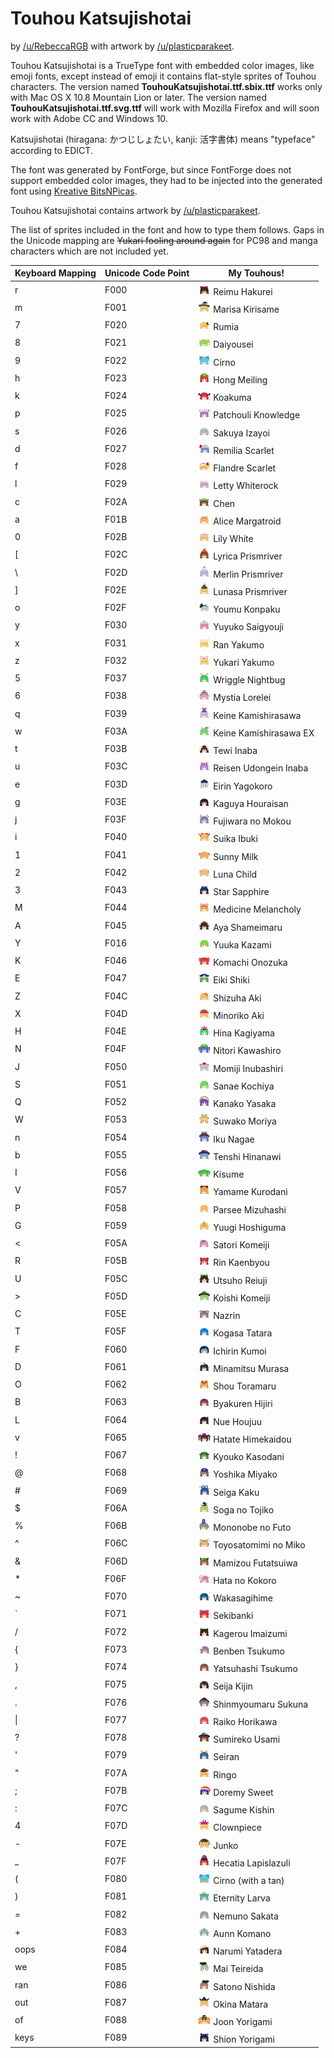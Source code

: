 # Touhou Katsujishotai

by [/u/RebeccaRGB](https://www.reddit.com/user/RebeccaRGB/) with artwork by [/u/plasticparakeet](https://www.reddit.com/user/plasticparakeet).

Touhou Katsujishotai is a TrueType font with embedded color images, like emoji fonts, except instead of emoji it contains flat-style sprites of Touhou characters. The version named **TouhouKatsujishotai.ttf.sbix.ttf** works only with Mac OS X 10.8 Mountain Lion or later. The version named **TouhouKatsujishotai.ttf.svg.ttf** will work with Mozilla Firefox and will soon work with Adobe CC and Windows 10.

Katsujishotai (hiragana: かつじしょたい, kanji: 活字書体) means "typeface" according to EDICT.

The font was generated by FontForge, but since FontForge does not support embedded color images, they had to be injected into the generated font using [Kreative BitsNPicas](https://github.com/kreativekorp/bitsnpicas).

Touhou Katsujishotai contains artwork by [/u/plasticparakeet](https://www.reddit.com/user/plasticparakeet).

The list of sprites included in the font and how to type them follows. Gaps in the Unicode mapping are ~~Yukari fooling around again~~ for PC98 and manga characters which are not included yet.

| Keyboard Mapping | Unicode Code Point | My Touhous!
| ---------------- | ------------------ | -----------------------------------
|        r         |        F000        | <img src="src/TouhouKatsujishotai.ttf.sbix.d/160/char_F000.png" width="20" height="20"> Reimu Hakurei
|        m         |        F001        | <img src="src/TouhouKatsujishotai.ttf.sbix.d/160/char_F001.png" width="20" height="20"> Marisa Kirisame
|        7         |        F020        | <img src="src/TouhouKatsujishotai.ttf.sbix.d/160/char_F020.png" width="20" height="20"> Rumia
|        8         |        F021        | <img src="src/TouhouKatsujishotai.ttf.sbix.d/160/char_F021.png" width="20" height="20"> Daiyousei
|        9         |        F022        | <img src="src/TouhouKatsujishotai.ttf.sbix.d/160/char_F022.png" width="20" height="20"> Cirno
|        h         |        F023        | <img src="src/TouhouKatsujishotai.ttf.sbix.d/160/char_F023.png" width="20" height="20"> Hong Meiling
|        k         |        F024        | <img src="src/TouhouKatsujishotai.ttf.sbix.d/160/char_F024.png" width="20" height="20"> Koakuma
|        p         |        F025        | <img src="src/TouhouKatsujishotai.ttf.sbix.d/160/char_F025.png" width="20" height="20"> Patchouli Knowledge
|        s         |        F026        | <img src="src/TouhouKatsujishotai.ttf.sbix.d/160/char_F026.png" width="20" height="20"> Sakuya Izayoi
|        d         |        F027        | <img src="src/TouhouKatsujishotai.ttf.sbix.d/160/char_F027.png" width="20" height="20"> Remilia Scarlet
|        f         |        F028        | <img src="src/TouhouKatsujishotai.ttf.sbix.d/160/char_F028.png" width="20" height="20"> Flandre Scarlet
|        l         |        F029        | <img src="src/TouhouKatsujishotai.ttf.sbix.d/160/char_F029.png" width="20" height="20"> Letty Whiterock
|        c         |        F02A        | <img src="src/TouhouKatsujishotai.ttf.sbix.d/160/char_F02A.png" width="20" height="20"> Chen
|        a         |        F01B        | <img src="src/TouhouKatsujishotai.ttf.sbix.d/160/char_F01B.png" width="20" height="20"> Alice Margatroid
|        0         |        F02B        | <img src="src/TouhouKatsujishotai.ttf.sbix.d/160/char_F02B.png" width="20" height="20"> Lily White
|        \[        |        F02C        | <img src="src/TouhouKatsujishotai.ttf.sbix.d/160/char_F02C.png" width="20" height="20"> Lyrica Prismriver
|        \\        |        F02D        | <img src="src/TouhouKatsujishotai.ttf.sbix.d/160/char_F02D.png" width="20" height="20"> Merlin Prismriver
|        \]        |        F02E        | <img src="src/TouhouKatsujishotai.ttf.sbix.d/160/char_F02E.png" width="20" height="20"> Lunasa Prismriver
|        o         |        F02F        | <img src="src/TouhouKatsujishotai.ttf.sbix.d/160/char_F02F.png" width="20" height="20"> Youmu Konpaku
|        y         |        F030        | <img src="src/TouhouKatsujishotai.ttf.sbix.d/160/char_F030.png" width="20" height="20"> Yuyuko Saigyouji
|        x         |        F031        | <img src="src/TouhouKatsujishotai.ttf.sbix.d/160/char_F031.png" width="20" height="20"> Ran Yakumo
|        z         |        F032        | <img src="src/TouhouKatsujishotai.ttf.sbix.d/160/char_F032.png" width="20" height="20"> Yukari Yakumo
|        5         |        F037        | <img src="src/TouhouKatsujishotai.ttf.sbix.d/160/char_F037.png" width="20" height="20"> Wriggle Nightbug
|        6         |        F038        | <img src="src/TouhouKatsujishotai.ttf.sbix.d/160/char_F038.png" width="20" height="20"> Mystia Lorelei
|        q         |        F039        | <img src="src/TouhouKatsujishotai.ttf.sbix.d/160/char_F039.png" width="20" height="20"> Keine Kamishirasawa
|        w         |        F03A        | <img src="src/TouhouKatsujishotai.ttf.sbix.d/160/char_F03A.png" width="20" height="20"> Keine Kamishirasawa EX
|        t         |        F03B        | <img src="src/TouhouKatsujishotai.ttf.sbix.d/160/char_F03B.png" width="20" height="20"> Tewi Inaba
|        u         |        F03C        | <img src="src/TouhouKatsujishotai.ttf.sbix.d/160/char_F03C.png" width="20" height="20"> Reisen Udongein Inaba
|        e         |        F03D        | <img src="src/TouhouKatsujishotai.ttf.sbix.d/160/char_F03D.png" width="20" height="20"> Eirin Yagokoro
|        g         |        F03E        | <img src="src/TouhouKatsujishotai.ttf.sbix.d/160/char_F03E.png" width="20" height="20"> Kaguya Houraisan
|        j         |        F03F        | <img src="src/TouhouKatsujishotai.ttf.sbix.d/160/char_F03F.png" width="20" height="20"> Fujiwara no Mokou
|        i         |        F040        | <img src="src/TouhouKatsujishotai.ttf.sbix.d/160/char_F040.png" width="20" height="20"> Suika Ibuki
|        1         |        F041        | <img src="src/TouhouKatsujishotai.ttf.sbix.d/160/char_F041.png" width="20" height="20"> Sunny Milk
|        2         |        F042        | <img src="src/TouhouKatsujishotai.ttf.sbix.d/160/char_F042.png" width="20" height="20"> Luna Child
|        3         |        F043        | <img src="src/TouhouKatsujishotai.ttf.sbix.d/160/char_F043.png" width="20" height="20"> Star Sapphire
|        M         |        F044        | <img src="src/TouhouKatsujishotai.ttf.sbix.d/160/char_F044.png" width="20" height="20"> Medicine Melancholy
|        A         |        F045        | <img src="src/TouhouKatsujishotai.ttf.sbix.d/160/char_F045.png" width="20" height="20"> Aya Shameimaru
|        Y         |        F016        | <img src="src/TouhouKatsujishotai.ttf.sbix.d/160/char_F016.png" width="20" height="20"> Yuuka Kazami
|        K         |        F046        | <img src="src/TouhouKatsujishotai.ttf.sbix.d/160/char_F046.png" width="20" height="20"> Komachi Onozuka
|        E         |        F047        | <img src="src/TouhouKatsujishotai.ttf.sbix.d/160/char_F047.png" width="20" height="20"> Eiki Shiki
|        Z         |        F04C        | <img src="src/TouhouKatsujishotai.ttf.sbix.d/160/char_F04C.png" width="20" height="20"> Shizuha Aki
|        X         |        F04D        | <img src="src/TouhouKatsujishotai.ttf.sbix.d/160/char_F04D.png" width="20" height="20"> Minoriko Aki
|        H         |        F04E        | <img src="src/TouhouKatsujishotai.ttf.sbix.d/160/char_F04E.png" width="20" height="20"> Hina Kagiyama
|        N         |        F04F        | <img src="src/TouhouKatsujishotai.ttf.sbix.d/160/char_F04F.png" width="20" height="20"> Nitori Kawashiro
|        J         |        F050        | <img src="src/TouhouKatsujishotai.ttf.sbix.d/160/char_F050.png" width="20" height="20"> Momiji Inubashiri
|        S         |        F051        | <img src="src/TouhouKatsujishotai.ttf.sbix.d/160/char_F051.png" width="20" height="20"> Sanae Kochiya
|        Q         |        F052        | <img src="src/TouhouKatsujishotai.ttf.sbix.d/160/char_F052.png" width="20" height="20"> Kanako Yasaka
|        W         |        F053        | <img src="src/TouhouKatsujishotai.ttf.sbix.d/160/char_F053.png" width="20" height="20"> Suwako Moriya
|        n         |        F054        | <img src="src/TouhouKatsujishotai.ttf.sbix.d/160/char_F054.png" width="20" height="20"> Iku Nagae
|        b         |        F055        | <img src="src/TouhouKatsujishotai.ttf.sbix.d/160/char_F055.png" width="20" height="20"> Tenshi Hinanawi
|        I         |        F056        | <img src="src/TouhouKatsujishotai.ttf.sbix.d/160/char_F056.png" width="20" height="20"> Kisume
|        V         |        F057        | <img src="src/TouhouKatsujishotai.ttf.sbix.d/160/char_F057.png" width="20" height="20"> Yamame Kurodani
|        P         |        F058        | <img src="src/TouhouKatsujishotai.ttf.sbix.d/160/char_F058.png" width="20" height="20"> Parsee Mizuhashi
|        G         |        F059        | <img src="src/TouhouKatsujishotai.ttf.sbix.d/160/char_F059.png" width="20" height="20"> Yuugi Hoshiguma
|        <         |        F05A        | <img src="src/TouhouKatsujishotai.ttf.sbix.d/160/char_F05A.png" width="20" height="20"> Satori Komeiji
|        R         |        F05B        | <img src="src/TouhouKatsujishotai.ttf.sbix.d/160/char_F05B.png" width="20" height="20"> Rin Kaenbyou
|        U         |        F05C        | <img src="src/TouhouKatsujishotai.ttf.sbix.d/160/char_F05C.png" width="20" height="20"> Utsuho Reiuji
|        >         |        F05D        | <img src="src/TouhouKatsujishotai.ttf.sbix.d/160/char_F05D.png" width="20" height="20"> Koishi Komeiji
|        C         |        F05E        | <img src="src/TouhouKatsujishotai.ttf.sbix.d/160/char_F05E.png" width="20" height="20"> Nazrin
|        T         |        F05F        | <img src="src/TouhouKatsujishotai.ttf.sbix.d/160/char_F05F.png" width="20" height="20"> Kogasa Tatara
|        F         |        F060        | <img src="src/TouhouKatsujishotai.ttf.sbix.d/160/char_F060.png" width="20" height="20"> Ichirin Kumoi
|        D         |        F061        | <img src="src/TouhouKatsujishotai.ttf.sbix.d/160/char_F061.png" width="20" height="20"> Minamitsu Murasa
|        O         |        F062        | <img src="src/TouhouKatsujishotai.ttf.sbix.d/160/char_F062.png" width="20" height="20"> Shou Toramaru
|        B         |        F063        | <img src="src/TouhouKatsujishotai.ttf.sbix.d/160/char_F063.png" width="20" height="20"> Byakuren Hijiri
|        L         |        F064        | <img src="src/TouhouKatsujishotai.ttf.sbix.d/160/char_F064.png" width="20" height="20"> Nue Houjuu
|        v         |        F065        | <img src="src/TouhouKatsujishotai.ttf.sbix.d/160/char_F065.png" width="20" height="20"> Hatate Himekaidou
|        !         |        F067        | <img src="src/TouhouKatsujishotai.ttf.sbix.d/160/char_F067.png" width="20" height="20"> Kyouko Kasodani
|        @         |        F068        | <img src="src/TouhouKatsujishotai.ttf.sbix.d/160/char_F068.png" width="20" height="20"> Yoshika Miyako
|        #         |        F069        | <img src="src/TouhouKatsujishotai.ttf.sbix.d/160/char_F069.png" width="20" height="20"> Seiga Kaku
|        $         |        F06A        | <img src="src/TouhouKatsujishotai.ttf.sbix.d/160/char_F06A.png" width="20" height="20"> Soga no Tojiko
|        %         |        F06B        | <img src="src/TouhouKatsujishotai.ttf.sbix.d/160/char_F06B.png" width="20" height="20"> Mononobe no Futo
|        ^         |        F06C        | <img src="src/TouhouKatsujishotai.ttf.sbix.d/160/char_F06C.png" width="20" height="20"> Toyosatomimi no Miko
|        &         |        F06D        | <img src="src/TouhouKatsujishotai.ttf.sbix.d/160/char_F06D.png" width="20" height="20"> Mamizou Futatsuiwa
|        *         |        F06F        | <img src="src/TouhouKatsujishotai.ttf.sbix.d/160/char_F06F.png" width="20" height="20"> Hata no Kokoro
|        ~         |        F070        | <img src="src/TouhouKatsujishotai.ttf.sbix.d/160/char_F070.png" width="20" height="20"> Wakasagihime
|        \`        |        F071        | <img src="src/TouhouKatsujishotai.ttf.sbix.d/160/char_F071.png" width="20" height="20"> Sekibanki
|        /         |        F072        | <img src="src/TouhouKatsujishotai.ttf.sbix.d/160/char_F072.png" width="20" height="20"> Kagerou Imaizumi
|        {         |        F073        | <img src="src/TouhouKatsujishotai.ttf.sbix.d/160/char_F073.png" width="20" height="20"> Benben Tsukumo
|        }         |        F074        | <img src="src/TouhouKatsujishotai.ttf.sbix.d/160/char_F074.png" width="20" height="20"> Yatsuhashi Tsukumo
|        ,         |        F075        | <img src="src/TouhouKatsujishotai.ttf.sbix.d/160/char_F075.png" width="20" height="20"> Seija Kijin
|        .         |        F076        | <img src="src/TouhouKatsujishotai.ttf.sbix.d/160/char_F076.png" width="20" height="20"> Shinmyoumaru Sukuna
|        \|        |        F077        | <img src="src/TouhouKatsujishotai.ttf.sbix.d/160/char_F077.png" width="20" height="20"> Raiko Horikawa
|        ?         |        F078        | <img src="src/TouhouKatsujishotai.ttf.sbix.d/160/char_F078.png" width="20" height="20"> Sumireko Usami
|        '         |        F079        | <img src="src/TouhouKatsujishotai.ttf.sbix.d/160/char_F079.png" width="20" height="20"> Seiran
|        "         |        F07A        | <img src="src/TouhouKatsujishotai.ttf.sbix.d/160/char_F07A.png" width="20" height="20"> Ringo
|        ;         |        F07B        | <img src="src/TouhouKatsujishotai.ttf.sbix.d/160/char_F07B.png" width="20" height="20"> Doremy Sweet
|        :         |        F07C        | <img src="src/TouhouKatsujishotai.ttf.sbix.d/160/char_F07C.png" width="20" height="20"> Sagume Kishin
|        4         |        F07D        | <img src="src/TouhouKatsujishotai.ttf.sbix.d/160/char_F07D.png" width="20" height="20"> Clownpiece
|        -         |        F07E        | <img src="src/TouhouKatsujishotai.ttf.sbix.d/160/char_F07E.png" width="20" height="20"> Junko
|        _         |        F07F        | <img src="src/TouhouKatsujishotai.ttf.sbix.d/160/char_F07F.png" width="20" height="20"> Hecatia Lapislazuli
|        (         |        F080        | <img src="src/TouhouKatsujishotai.ttf.sbix.d/160/char_F080.png" width="20" height="20"> Cirno (with a tan)
|        )         |        F081        | <img src="src/TouhouKatsujishotai.ttf.sbix.d/160/char_F081.png" width="20" height="20"> Eternity Larva
|        =         |        F082        | <img src="src/TouhouKatsujishotai.ttf.sbix.d/160/char_F082.png" width="20" height="20"> Nemuno Sakata
|        +         |        F083        | <img src="src/TouhouKatsujishotai.ttf.sbix.d/160/char_F083.png" width="20" height="20"> Aunn Komano
|       oops       |        F084        | <img src="src/TouhouKatsujishotai.ttf.sbix.d/160/char_F084.png" width="20" height="20"> Narumi Yatadera
|        we        |        F085        | <img src="src/TouhouKatsujishotai.ttf.sbix.d/160/char_F085.png" width="20" height="20"> Mai Teireida
|       ran        |        F086        | <img src="src/TouhouKatsujishotai.ttf.sbix.d/160/char_F086.png" width="20" height="20"> Satono Nishida
|        out       |        F087        | <img src="src/TouhouKatsujishotai.ttf.sbix.d/160/char_F087.png" width="20" height="20"> Okina Matara
|        of        |        F088        | <img src="src/TouhouKatsujishotai.ttf.sbix.d/160/char_F088.png" width="20" height="20"> Joon Yorigami
|       keys       |        F089        | <img src="src/TouhouKatsujishotai.ttf.sbix.d/160/char_F089.png" width="20" height="20"> Shion Yorigami
